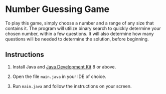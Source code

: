 # Number Guessing Game

To play this game, simply choose a number and a range of any size that contains it. The program will utilize binary search to quickly determine your chosen number, within a few questions. It will also determine how many questions will be needed to determine the solution, before beginning.

## Instructions

1. Install Java and [Java Development Kit](https://www.oracle.com/java/technologies/javase-downloads.html) 8 or above.

2. Open the file `main.java` in your IDE of choice.

3. Run `main.java` and follow the instructions on your screen.

